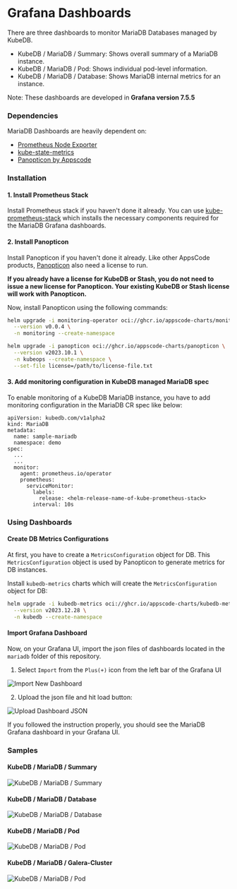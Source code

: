 # Grafana Dashboards

There are three dashboards to monitor MariaDB Databases managed by KubeDB.

- KubeDB / MariaDB / Summary: Shows overall summary of a MariaDB instance.
- KubeDB / MariaDB / Pod: Shows individual pod-level information.
- KubeDB / MariaDB / Database: Shows MariaDB internal metrics for an instance.

Note: These dashboards are developed in **Grafana version 7.5.5**

### Dependencies

MariaDB Dashboards are heavily dependent on:

- [Prometheus Node Exporter](https://github.com/prometheus/node_exporter)
- [kube-state-metrics](https://github.com/kubernetes/kube-state-metrics)
- [Panopticon by Appscode](https://byte.builders/blog/post/introducing-panopticon/)


### Installation

#### 1. Install Prometheus Stack

Install Prometheus stack if you haven't done it already. You can use [kube-prometheus-stack](https://artifacthub.io/packages/helm/prometheus-community/kube-prometheus-stack) which installs the necessary components required for the MariaDB Grafana dashboards.

#### 2. Install Panopticon

Install Panopticon if you haven't done it already. Like other AppsCode products, [Panopticon](https://byte.builders/blog/post/introducing-panopticon/) also need a license to run.

**If you already have a license for KubeDB or Stash, you do not need to issue a new license for Panopticon. Your existing KubeDB or Stash license will work with Panopticon.**

Now, install Panopticon using the following commands:

```bash
helm upgrade -i monitoring-operator oci://ghcr.io/appscode-charts/monitoring-operator \
  --version v0.0.4 \
  -n monitoring --create-namespace

helm upgrade -i panopticon oci://ghcr.io/appscode-charts/panopticon \
  --version v2023.10.1 \
  -n kubeops --create-namespace \
  --set-file license=/path/to/license-file.txt
```

#### 3. Add monitoring configuration in KubeDB managed MariaDB spec

To enable monitoring of a KubeDB MariaDB instance, you have to add monitoring configuration in the MariaDB CR spec like below:

```
apiVersion: kubedb.com/v1alpha2
kind: MariaDB
metadata:
  name: sample-mariadb
  namespace: demo
spec:
  ...
  ...
  monitor:
    agent: prometheus.io/operator
    prometheus:
      serviceMonitor:
        labels:
          release: <helm-release-name-of-kube-prometheus-stack>
        interval: 10s
```

### Using Dashboards

#### Create DB Metrics Configurations

At first, you have to create a `MetricsConfiguration` object for DB. This `MetricsConfiguration` object is used by Panopticon to generate metrics for DB instances.

Install `kubedb-metrics` charts which will create the `MetricsConfiguration` object for DB:

```bash
helm upgrade -i kubedb-metrics oci://ghcr.io/appscode-charts/kubedb-metrics \
  --version v2023.12.28 \
  -n kubedb --create-namespace
```

#### Import Grafana Dashboard

Now, on your Grafana UI, import the json files of dashboards located in the `mariadb` folder of this repository.


1. Select `Import` from the `Plus(+)` icon from the left bar of the Grafana UI

![Import New Dashboard](/mariadb/images/import_dashboard_1.png)

2. Upload the json file and hit load button:

![Upload Dashboard JSON](/mariadb/images/import_dashboard_2.png)


If you followed the instruction properly, you should see the MariaDB Grafana dashboard in your Grafana UI.

### Samples

####  KubeDB / MariaDB / Summary

![KubeDB / MariaDB / Summary](/mariadb/images/kubedb-mariadb-summary.png)

#### KubeDB / MariaDB / Database

![KubeDB / MariaDB / Database](/mariadb/images/kubedb-mariadb-database.png)

#### KubeDB / MariaDB / Pod

![KubeDB / MariaDB / Pod](/mariadb/images/kubedb-mariadb-pod.png)

#### KubeDB / MariaDB / Galera-Cluster

![KubeDB / MariaDB / Pod](/mariadb/images/kubedb-mariadb-galera.png)